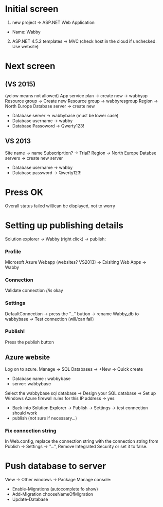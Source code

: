 # Initial screen #
1. new project -> ASP.NET Web Application
  - Name: Wabby
2. ASP.NET 4.5.2 templates -> MVC
  (check host in the cloud if unchecked. Use website)


# Next screen
## (VS 2015) #
(yelow means not allowed)
App service plan -> create new -> wabbyap
Resource group -> Create new Resource group -> wabbyresgroup
Region -> North Europe
Database server -> create new
  + Database server -> wabbybase  (must be lower case)
  + Database username -> wabby
  + Database Passoword -> Qwerty123!

## VS 2013 ##
Site name -> name
Subscriprtion? -> Trial?
Region -> North Europe
Databse servers -> create new server
  + Database username -> wabby
  + Database password -> Qwerty123!

# Press OK #
Overall status failed will/can be displayed, not to worry

# Setting up publishing details #
Solution explorer -> Wabby (right click) -> publish:
### Profile ###
Microsoft Azure Webapp (websites? VS2013) -> Exisiting Web Apps -> Wabby
### Connection ###
Validate connection //is okay
### Settings ###
DefaultConnection -> press the "..." button -> rename Wabby_db to wabbybase -> Test connection (will/can fail)
### Publish! ###
Press the publish button
## Azure website ##
Log on to azure. Manage -> SQL Databases -> +New -> Quick create
  - Database name : wabbybase
  - server: wabbybase

Select the wabbybase sql database -> Design your SQL database -> Set up Windows Azure firewall rules for this IP address -> yes
  + Back into Solution Explorer -> Publish -> Settings -> test connection should work
  + publish (not sure if necessary...)

### Fix connection string ###
In Web.config, replace the connection string with the connection string from Publish -> Settings -> "...", Remove Integrated Security or set it to false.

# Push database to server #
View -> Other windows -> Package Manage console:
  - Enable-Migrations (autocomplete fo show)
  - Add-Migration chooseNameOfMigration
  - Update-Database
